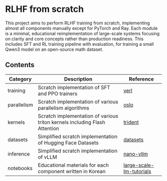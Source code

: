 # RLHF from scratch
This project aims to perform RLHF training from scratch, implementing almost all components manually except for PyTorch and Ray. Each module is a minimal, educational reimplementation of large-scale systems focusing on clarity and core concepts rather than production readiness. This includes SFT and RL training pipeline with evaluation, for training a small Qwen3 model on an open-source math dataset.

## Contents

| Category     | Description                                                                | Reference                                                                        |
|--------------|----------------------------------------------------------------------------|----------------------------------------------------------------------------------|
| training     | Scratch implementation of SFT and PPO trainers                             | [verl](https://github.com/volcengine/verl)                                       |
| parallelism  | Scratch implementation of various parallelism algorithms                   | [oslo](https://github.com/EleutherAI/oslo)                                       |
| kernels      | Scratch implementation of various triton kernels including Flash Attention | [trident](https://github.com/kakaobrain/trident)                                 |
| datasets     | Simplified scratch implementation of Hugging Face Datasets                 | [datasets](https://github.com/huggingface/datasets)                              |
| inference    | Simplified scratch implementation of vLLM                                  | [nano-vllm](https://github.com/GeeeekExplorer/nano-vllm)                         |
| notebooks    | Educational materials for each component written in Korean                 | [large-scale-lm-tutorials](https://github.com/tunib-ai/large-scale-lm-tutorials) |
